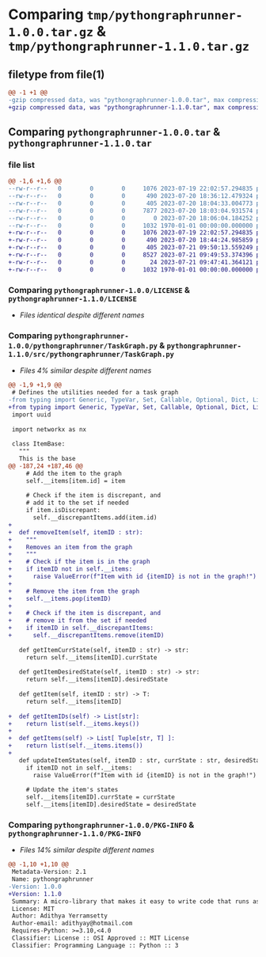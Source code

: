 # Comparing `tmp/pythongraphrunner-1.0.0.tar.gz` & `tmp/pythongraphrunner-1.1.0.tar.gz`

## filetype from file(1)

```diff
@@ -1 +1 @@
-gzip compressed data, was "pythongraphrunner-1.0.0.tar", max compression
+gzip compressed data, was "pythongraphrunner-1.1.0.tar", max compression
```

## Comparing `pythongraphrunner-1.0.0.tar` & `pythongraphrunner-1.1.0.tar`

### file list

```diff
@@ -1,6 +1,6 @@
--rw-r--r--   0        0        0     1076 2023-07-19 22:02:57.294835 pythongraphrunner-1.0.0/LICENSE
--rw-r--r--   0        0        0      490 2023-07-20 18:36:12.479324 pythongraphrunner-1.0.0/README.md
--rw-r--r--   0        0        0      405 2023-07-20 18:04:33.004773 pythongraphrunner-1.0.0/pyproject.toml
--rw-r--r--   0        0        0     7877 2023-07-20 18:03:04.931574 pythongraphrunner-1.0.0/pythongraphrunner/TaskGraph.py
--rw-r--r--   0        0        0        0 2023-07-20 18:06:04.184252 pythongraphrunner-1.0.0/pythongraphrunner/__init__.py
--rw-r--r--   0        0        0     1032 1970-01-01 00:00:00.000000 pythongraphrunner-1.0.0/PKG-INFO
+-rw-r--r--   0        0        0     1076 2023-07-19 22:02:57.294835 pythongraphrunner-1.1.0/LICENSE
+-rw-r--r--   0        0        0      490 2023-07-20 18:44:24.985859 pythongraphrunner-1.1.0/README.md
+-rw-r--r--   0        0        0      405 2023-07-21 09:50:13.559249 pythongraphrunner-1.1.0/pyproject.toml
+-rw-r--r--   0        0        0     8527 2023-07-21 09:49:53.374396 pythongraphrunner-1.1.0/src/pythongraphrunner/TaskGraph.py
+-rw-r--r--   0        0        0       24 2023-07-21 09:47:41.364121 pythongraphrunner-1.1.0/src/pythongraphrunner/__init__.py
+-rw-r--r--   0        0        0     1032 1970-01-01 00:00:00.000000 pythongraphrunner-1.1.0/PKG-INFO
```

### Comparing `pythongraphrunner-1.0.0/LICENSE` & `pythongraphrunner-1.1.0/LICENSE`

 * *Files identical despite different names*

### Comparing `pythongraphrunner-1.0.0/pythongraphrunner/TaskGraph.py` & `pythongraphrunner-1.1.0/src/pythongraphrunner/TaskGraph.py`

 * *Files 4% similar despite different names*

```diff
@@ -1,9 +1,9 @@
 # Defines the utilities needed for a task graph
-from typing import Generic, TypeVar, Set, Callable, Optional, Dict, List
+from typing import Generic, TypeVar, Set, Callable, Optional, Dict, List, Tuple
 import uuid
 
 import networkx as nx
 
 class ItemBase:
   """
   This is the base
@@ -187,24 +187,46 @@
     # Add the item to the graph
     self.__items[item.id] = item
 
     # Check if the item is discrepant, and
     # add it to the set if needed
     if item.isDiscrepant:
       self.__discrepantItems.add(item.id)
+    
+  def removeItem(self, itemID : str):
+    """
+    Removes an item from the graph
+    """
+    # Check if the item is in the graph
+    if itemID not in self.__items:
+      raise ValueError(f"Item with id {itemID} is not in the graph!")
+    
+    # Remove the item from the graph
+    self.__items.pop(itemID)
+
+    # Check if the item is discrepant, and
+    # remove it from the set if needed
+    if itemID in self.__discrepantItems:
+      self.__discrepantItems.remove(itemID)
   
   def getItemCurrState(self, itemID : str) -> str:
     return self.__items[itemID].currState
 
   def getItemDesiredState(self, itemID : str) -> str:
     return self.__items[itemID].desiredState
 
   def getItem(self, itemID : str) -> T:
     return self.__items[itemID]
   
+  def getItemIDs(self) -> List[str]:
+    return list(self.__items.keys())
+  
+  def getItems(self) -> List[ Tuple[str, T] ]:
+    return list(self.__items.items())
+  
   def updateItemStates(self, itemID : str, currState : str, desiredState : str):
     if itemID not in self.__items:
       raise ValueError(f"Item with id {itemID} is not in the graph!")
   
     # Update the item's states
     self.__items[itemID].currState = currState
     self.__items[itemID].desiredState = desiredState
```

### Comparing `pythongraphrunner-1.0.0/PKG-INFO` & `pythongraphrunner-1.1.0/PKG-INFO`

 * *Files 14% similar despite different names*

```diff
@@ -1,10 +1,10 @@
 Metadata-Version: 2.1
 Name: pythongraphrunner
-Version: 1.0.0
+Version: 1.1.0
 Summary: A micro-library that makes it easy to write code that runs as part of a state machine.
 License: MIT
 Author: Adithya Yerramsetty
 Author-email: adithyay@hotmail.com
 Requires-Python: >=3.10,<4.0
 Classifier: License :: OSI Approved :: MIT License
 Classifier: Programming Language :: Python :: 3
```

